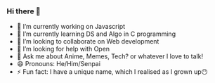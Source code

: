 ### Hi there 👋

<!--
**theleancoderr/theleancoderr** is a ✨ _special_ ✨ repository because its `README.md` (this file) appears on your GitHub profile.
-->

- 🔭 I’m currently working on Javascript
- 🌱 I’m currently learning DS and Algo in C programming
- 👯 I’m looking to collaborate on Web development
- 🤔 I’m looking for help with Open 
- 💬 Ask me about Anime, Memes, Tech? or whatever I love to talk!
- 😄 Pronouns: He/Him/Senpai
- ⚡ Fun fact: I have a unique name, which I realised as I grown up😶

